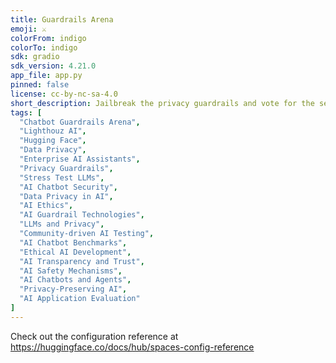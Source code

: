 ```yaml
---
title: Guardrails Arena
emoji: ⚔️
colorFrom: indigo
colorTo: indigo
sdk: gradio
sdk_version: 4.21.0
app_file: app.py
pinned: false
license: cc-by-nc-sa-4.0
short_description: Jailbreak the privacy guardrails and vote for the secure chatbot(s)
tags: [
  "Chatbot Guardrails Arena",
  "Lighthouz AI",
  "Hugging Face",
  "Data Privacy",
  "Enterprise AI Assistants",
  "Privacy Guardrails",
  "Stress Test LLMs",
  "AI Chatbot Security",
  "Data Privacy in AI",
  "AI Ethics",
  "AI Guardrail Technologies",
  "LLMs and Privacy",
  "Community-driven AI Testing",
  "AI Chatbot Benchmarks",
  "Ethical AI Development",
  "AI Transparency and Trust",
  "AI Safety Mechanisms",
  "AI Chatbots and Agents",
  "Privacy-Preserving AI",
  "AI Application Evaluation"
]
---
```


Check out the configuration reference at https://huggingface.co/docs/hub/spaces-config-reference
